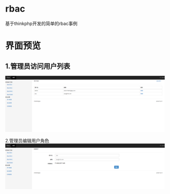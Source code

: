# rbac
基于thinkphp开发的简单的rbac事例
# 界面预览

1.管理员访问用户列表
--
![image](截图/管理员访问用户列表.png)

2.管理员编辑用户角色
![image](截图/管理员编辑用户角色.png)
